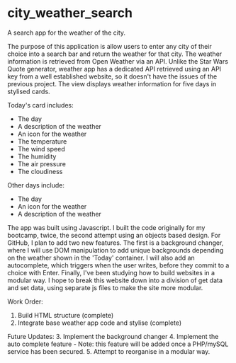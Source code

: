 # city_weather_search
A search app for the weather of the city.

The purpose of this application is allow users to enter any city of their choice into a search bar and return the weather for that city. 
The weather information is retrieved from Open Weather via an API. Unlike the Star Wars Quote generator, weather app
has a dedicated API retrieved using an API key from a well established website, so it doesn't have the issues of
the previous project. The view displays weather information for five days in stylised cards.


Today's card includes:
- The day
- A description of the weather
- An icon for the weather
- The temperature
- The wind speed
- The humidity
- The air pressure
- The cloudiness

Other days include:
- The day
- An icon for the weather
- A description of the weather

The app was built using Javascript. I built the code originally for my bootcamp, twice, the second attempt using an objects based design.
For GitHub, I plan to add two new features. The first is a background changer, where I will use DOM manipulation to add unique backgrounds
depending on the weather shown in the 'Today' container. I will also add an autocomplete, which triggers when the user writes, before they commit
to a choice with Enter. Finally, I've been studying how to build websites in a modular way. I hope to break this website down into a division of get data
and set data, using separate js files to make the site more modular.

Work Order:
1. Build HTML structure (complete)
2. Integrate base weather app code and stylise (complete)

Future Updates:
3. Implement the background changer
4. Implement the auto complete feature - Note: this feature will be added once a PHP/mySQL service has been secured.
5. Attempt to reorganise in a modular way.
